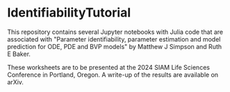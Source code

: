 # IdentifiabilityTutorial

This repository contains several Jupyter notebooks with Julia code that are associated with "Parameter identifiability, parameter estimation and model prediction for ODE, PDE and BVP models" by Matthew J Simpson and Ruth E Baker.  

These worksheets are to be presented at the 2024 SIAM Life Sciences Conference in Portland, Oregon.  A write-up of the results are available on arXiv.

